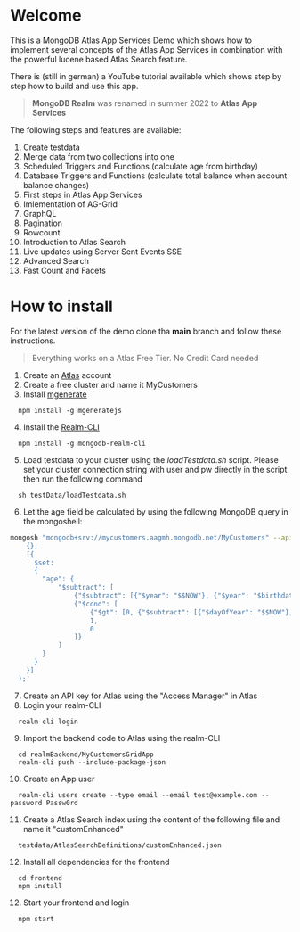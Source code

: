 # Welcome
This is a MongoDB Atlas App Services Demo which shows how to implement several concepts of the Atlas App Services in combination with the powerful lucene based Atlas Search feature.

There is (still in german) a YouTube tutorial available which shows step by step how to build and use this app.

> **MongoDB Realm** was renamed in summer 2022 to **Atlas App Services**

The following steps and features are available:

1. Create testdata
2. Merge data from two collections into one
3. Scheduled Triggers and Functions (calculate age from birthday)
4. Database Triggers and Functions (calculate total balance when account balance changes)
5. First steps in Atlas App Services
6. Imlementation of AG-Grid
7. GraphQL
8. Pagination
9. Rowcount
10. Introduction to Atlas Search
11. Live updates using Server Sent Events SSE
12. Advanced Search
13. Fast Count and Facets

# How to install
For the latest version of the demo clone tha **main** branch and follow these instructions. 

> Everything works on a Atlas Free Tier. No Credit Card needed

1. Create an [Atlas](https://cloud.mongodb.com) account
2. Create a free cluster and name it MyCustomers
3. Install [mgenerate](https://github.com/rueckstiess/mgeneratejs) 
```
  npm install -g mgeneratejs
```
4. Install the [Realm-CLI](https://www.mongodb.com/docs/atlas/app-services/cli/)
```
  npm install -g mongodb-realm-cli
```
5. Load testdata to your cluster using the *loadTestdata.sh* script. Please set your cluster connection string with user and pw directly in the script then run the following command
```
  sh testData/loadTestdata.sh
```
6. Let the age field be calculated by using the following MongoDB query in the mongoshell:
```bash
mongosh "mongodb+srv://mycustomers.aagmh.mongodb.net/MyCustomers" --apiVersion 1 --username <username> --eval 'db.customerSingleView.updateMany(
    {},
    [{
      $set:
      {
        "age": {
            "$subtract": [
                {"$subtract": [{"$year": "$$NOW"}, {"$year": "$birthdate"}]},
                {"$cond": [
                    {"$gt": [0, {"$subtract": [{"$dayOfYear": "$$NOW"},{"$dayOfYear": "$birthdate"}]}]},
                    1,
                    0
                ]}
            ]
        }
      }
    }]
  );'
  ```
7. Create an API key for Atlas using the "Access Manager" in Atlas
8. Login your realm-CLI 
```
  realm-cli login
```
9. Import the backend code to Atlas using the realm-CLI
```
  cd realmBackend/MyCustomersGridApp
  realm-cli push --include-package-json
```
10. Create an App user
```
  realm-cli users create --type email --email test@example.com --password Passw0rd
```
11. Create a Atlas Search index using the content of the following file and name it "customEnhanced"
```
  testdata/AtlasSearchDefinitions/customEnhanced.json
```

12. Install all dependencies for the frontend
```
  cd frontend
  npm install
```
12. Start your frontend and login
```
  npm start
```